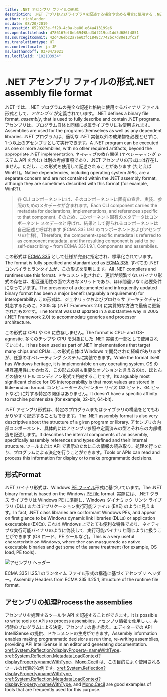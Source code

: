 ```yaml
---
title: .NET アセンブリ ファイルの形式
description: .NET アプリおよびライブラリを記述する場合や含める場合に使用する .NET アセンブリ ファイル形式について説明します。
author: richlander
ms.date: 08/20/2019
ms.assetid: 6520323e-ff28-4c8a-ba80-e64a413199e6
ms.openlocfilehash: d786167ef0eb69498ad3df219cd1dd5d686f4851
ms.sourcegitcommit: 42d436ebc2a7ee02fc1848c7742bc7d80e13fc2f
ms.translationtype: HT
ms.contentlocale: ja-JP
ms.lasthandoff: 03/04/2021
ms.locfileid: "102103934"
---
```

# <a name="net-assembly-file-format"></a><span data-ttu-id="4c3c4-103">.NET アセンブリ ファイルの形式</span><span class="sxs-lookup"><span data-stu-id="4c3c4-103">.NET assembly file format</span></span>

<span data-ttu-id="4c3c4-104">.NET では、.NET プログラムの完全な記述と格納に使用するバイナリ ファイル形式として、*アセンブリ* が定義されています。</span><span class="sxs-lookup"><span data-stu-id="4c3c4-104">.NET defines a binary file format, *assembly*, that is used to fully describe and contain .NET programs.</span></span> <span data-ttu-id="4c3c4-105">アセンブリは、プログラム自体と同様に従属ライブラリにも使用されます。</span><span class="sxs-lookup"><span data-stu-id="4c3c4-105">Assemblies are used for the programs themselves as well as any dependent libraries.</span></span> <span data-ttu-id="4c3c4-106">.NET プログラムは、適切な .NET 実装以外の成果物を必要とせずに、1 つ以上のアセンブリとして実行できます。</span><span class="sxs-lookup"><span data-stu-id="4c3c4-106">A .NET program can be executed as one or more assemblies, with no other required artifacts, beyond the appropriate .NET implementation.</span></span> <span data-ttu-id="4c3c4-107">ネイティブの依存関係 (オペレーティング システム API を含む) は別の考慮事項であり、.NET アセンブリの形式には存在しません。ただし、この形式を使用して記述されることがあります (たとえば WinRT)。</span><span class="sxs-lookup"><span data-stu-id="4c3c4-107">Native dependencies, including operating system APIs, are a separate concern and are not contained within the .NET assembly format, although they are sometimes described with this format (for example, WinRT).</span></span>

> <span data-ttu-id="4c3c4-108">各 CLI コンポーネントには、そのコンポーネントに固有の宣言、実装、参照のためのメタデータが含まれます。</span><span class="sxs-lookup"><span data-stu-id="4c3c4-108">Each CLI component carries the metadata for declarations, implementations, and references specific to that component.</span></span> <span data-ttu-id="4c3c4-109">そのため、コンポーネント固有のメタデータはコンポーネント メタデータと呼ばれ、結果として得られるコンポーネントは自己記述と呼ばれます (ECMA 335 I.9.1 のコンポーネントおよびアセンブリの仕様)。</span><span class="sxs-lookup"><span data-stu-id="4c3c4-109">Therefore, the component-specific metadata is referred to as component metadata, and the resulting component is said to be self-describing – from ECMA 335 I.9.1, Components and assemblies.</span></span>

<span data-ttu-id="4c3c4-110">この形式は [ECMA 335](https://www.ecma-international.org/publications-and-standards/standards/ecma-335/) として仕様が完全に指定され、標準化されています。</span><span class="sxs-lookup"><span data-stu-id="4c3c4-110">The format is fully specified and standardized as [ECMA 335](https://www.ecma-international.org/publications-and-standards/standards/ecma-335/).</span></span> <span data-ttu-id="4c3c4-111">すべての .NET コンパイラとランタイムが、この形式を使用します。</span><span class="sxs-lookup"><span data-stu-id="4c3c4-111">All .NET compilers and runtimes use this format.</span></span> <span data-ttu-id="4c3c4-112">ドキュメント化された、更新が頻繁でないバイナリ形式の存在は、相互運用性の面で大きなメリットであり、ほぼ間違いなく必要条件になっています。</span><span class="sxs-lookup"><span data-stu-id="4c3c4-112">The presence of a documented and infrequently updated binary format has been a major benefit (arguably a requirement) for interoperability.</span></span> <span data-ttu-id="4c3c4-113">この形式は、ジェネリックおよびプロセッサ アーキテクチャに対応するために、2005 年 (.NET Framework 2.0) に実質的な方法で最後に更新されたものです。</span><span class="sxs-lookup"><span data-stu-id="4c3c4-113">The format was last updated in a substantive way in 2005 (.NET Framework 2.0) to accommodate generics and processor architecture.</span></span>

<span data-ttu-id="4c3c4-114">この形式は CPU や OS に依存しません。</span><span class="sxs-lookup"><span data-stu-id="4c3c4-114">The format is CPU- and OS-agnostic.</span></span> <span data-ttu-id="4c3c4-115">多くのチップや CPU を対象にした .NET 実装の一部として使用されています。</span><span class="sxs-lookup"><span data-stu-id="4c3c4-115">It has been used as part of .NET implementations that target many chips and CPUs.</span></span> <span data-ttu-id="4c3c4-116">この形式自体は Windows で開発された経緯がありますが、任意のオペレーティング システムに実装できます。</span><span class="sxs-lookup"><span data-stu-id="4c3c4-116">While the format itself has Windows heritage, it is implementable on any operating system.</span></span> <span data-ttu-id="4c3c4-117">OS の相互運用性にかかわる、この形式の最も重要なオプションと言えるのは、ほとんどの値をリトル エンディアン形式で格納することです。</span><span class="sxs-lookup"><span data-stu-id="4c3c4-117">Its arguably most significant choice for OS interoperability is that most values are stored in little-endian format.</span></span> <span data-ttu-id="4c3c4-118">コンピューターのポインター サイズ (32 ビット、64 ビットなど) に対する特定の関係はありません。</span><span class="sxs-lookup"><span data-stu-id="4c3c4-118">It doesn’t have a specific affinity to machine pointer size (for example, 32-bit, 64-bit).</span></span>

<span data-ttu-id="4c3c4-119">.NET アセンブリ形式は、特定のプログラムまたはライブラリの構造をとてもわかりやすく記述することもできます。</span><span class="sxs-lookup"><span data-stu-id="4c3c4-119">The .NET assembly format is also very descriptive about the structure of a given program or library.</span></span> <span data-ttu-id="4c3c4-120">アセンブリの内部コンポーネント、具体的にはアセンブリ参照や定義済みの型とそれらの内部構造を記述します。</span><span class="sxs-lookup"><span data-stu-id="4c3c4-120">It describes the internal components of an assembly, specifically assembly references and types defined and their internal structure.</span></span> <span data-ttu-id="4c3c4-121">ツールまたは API で表示のためにこの情報の読み取り、処理を行ったり、プログラムによる決定を行うことができます。</span><span class="sxs-lookup"><span data-stu-id="4c3c4-121">Tools or APIs can read and process this information for display or to make programmatic decisions.</span></span>

## <a name="format"></a><span data-ttu-id="4c3c4-122">形式</span><span class="sxs-lookup"><span data-stu-id="4c3c4-122">Format</span></span>

<span data-ttu-id="4c3c4-123">.NET バイナリ形式は、Windows [PE ファイル](https://en.wikipedia.org/wiki/Portable_Executable)形式に基づいています。</span><span class="sxs-lookup"><span data-stu-id="4c3c4-123">The .NET binary format is based on the Windows [PE file](https://en.wikipedia.org/wiki/Portable_Executable) format.</span></span> <span data-ttu-id="4c3c4-124">実際には、.NET クラス ライブラリは Windows PE に準拠し、Windows ダイナミック リンク ライブラリ (DLL) またはアプリケーション実行可能ファイル (EXE) のように見えます。</span><span class="sxs-lookup"><span data-stu-id="4c3c4-124">In fact, .NET class libraries are conformant Windows PEs, and appear on first glance to be Windows dynamic link libraries (DLLs) or application executables (EXEs).</span></span> <span data-ttu-id="4c3c4-125">これは Windows 上でとても便利な特性であり、ネイティブな実行可能バイナリのように偽装して、実行可能バイナリと同じように扱うことができます (OS ロード、PE ツールなど)。</span><span class="sxs-lookup"><span data-stu-id="4c3c4-125">This is a very useful characteristic on Windows, where they can masquerade as native executable binaries and get some of the same treatment (for example, OS load, PE tools).</span></span>

![アセンブリ ヘッダー](../media/assembly-format/assembly-headers.png)

<span data-ttu-id="4c3c4-127">ECMA 335 II.25.1 のランタイム ファイル形式の構造に基づくアセンブリ ヘッダー。</span><span class="sxs-lookup"><span data-stu-id="4c3c4-127">Assembly Headers from ECMA 335 II.25.1, Structure of the runtime file format.</span></span>

## <a name="process-the-assemblies"></a><span data-ttu-id="4c3c4-128">アセンブリの処理</span><span class="sxs-lookup"><span data-stu-id="4c3c4-128">Process the assemblies</span></span>

<span data-ttu-id="4c3c4-129">アセンブリを処理するツールや API を記述することができます。</span><span class="sxs-lookup"><span data-stu-id="4c3c4-129">It is possible to write tools or APIs to process assemblies.</span></span> <span data-ttu-id="4c3c4-130">アセンブリ情報を使用して、実行時のプログラムによる決定、アセンブリの書き換え、エディターでの API IntelliSense の提供、ドキュメントの生成ができます。</span><span class="sxs-lookup"><span data-stu-id="4c3c4-130">Assembly information enables making programmatic decisions at run time, re-writing assemblies, providing API IntelliSense in an editor and generating documentation.</span></span> <span data-ttu-id="4c3c4-131"><xref:System.Reflection?displayProperty=nameWithType>、<xref:System.Reflection.MetadataLoadContext?displayProperty=nameWithType>、[Mono.Cecil](https://www.mono-project.com/docs/tools+libraries/libraries/Mono.Cecil/) は、この目的によく使用されるツールの代表的な例です。</span><span class="sxs-lookup"><span data-stu-id="4c3c4-131"><xref:System.Reflection?displayProperty=nameWithType>, <xref:System.Reflection.MetadataLoadContext?displayProperty=nameWithType>, and [Mono.Cecil](https://www.mono-project.com/docs/tools+libraries/libraries/Mono.Cecil/) are good examples of tools that are frequently used for this purpose.</span></span>
